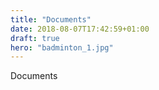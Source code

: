 ```yaml
---
title: "Documents"
date: 2018-08-07T17:42:59+01:00
draft: true
hero: "badminton_1.jpg"
---
```


Documents
